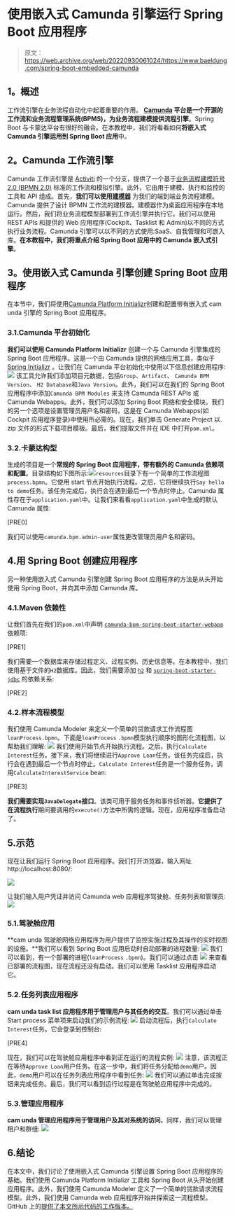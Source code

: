 # 使用嵌入式 Camunda 引擎运行 Spring Boot 应用程序

> 原文：<https://web.archive.org/web/20220930061024/https://www.baeldung.com/spring-boot-embedded-camunda>

## **1。概述**

工作流引擎在业务流程自动化中起着重要的作用。 **[Camunda](https://web.archive.org/web/20221207215846/https://camunda.com/) 平台是一个开源的工作流和业务流程管理系统(BPMS)，为业务流程建模提供流程引擎**。Spring Boot 与卡蒙达平台有很好的融合。在本教程中，我们将看看如何**将嵌入式 Camunda 引擎运用到 Spring Boot 应用**中。

## **2。Camunda 工作流引擎**

Camunda 工作流引擎是 [Activiti](/web/20221207215846/https://www.baeldung.com/java-activiti) 的一个分支，提供了一个基于[业务流程建模符号 2.0 (BPMN 2.0)](https://web.archive.org/web/20221207215846/https://www.bpmn.org/) 标准的工作流和模拟引擎。此外，它由用于建模、执行和监控的工具和 API 组成。首先，**我们可以使用[建模器](https://web.archive.org/web/20221207215846/https://camunda.com/download/modeler/)** 为我们的端到端业务流程建模。Camunda 提供了设计 BPMN 工作流的建模器。建模器作为桌面应用程序在本地运行。然后，我们将业务流程模型部署到工作流引擎并执行它。我们可以使用 REST APIs 和提供的 Web 应用程序(Cockpit、Tasklist 和 Admin)以不同的方式执行业务流程。Camunda 引擎可以以不同的方式使用:SaaS、自我管理和可嵌入库。**在本教程中，我们将重点介绍 Spring Boot 应用中的 Camunda 嵌入式引擎**。

## **3。使用嵌入式 Camunda 引擎创建 Spring Boot 应用程序**

在本节中，我们将使用[Camunda Platform Initializr](https://web.archive.org/web/20221207215846/https://start.camunda.com/)创建和配置带有嵌入式 cam unda 引擎的 Spring Boot 应用程序。

### 3.1.Camunda 平台初始化

**我们可以使用 Camunda Platform Initializr** 创建一个与 Camunda 引擎集成的 Spring Boot 应用程序。这是一个由 Camunda 提供的网络应用工具，类似于 [Spring Initializr](https://web.archive.org/web/20221207215846/https://start.spring.io/) 。让我们在 Camunda 平台初始化中使用以下信息创建应用程序: [![](img/1b59a1e123c285c98fd0b56d6b4c03ad.png)](/web/20221207215846/https://www.baeldung.com/wp-content/uploads/2022/12/init.png) 该工具允许我们添加项目元数据，包括`Group`、`Artifact`、 `Camunda BPM Version`、 `H2 Database`和`Java Version`。此外，我们可以在我们的 Spring Boot 应用程序中添加`Camunda BPM Modules` 来支持 Camunda REST APIs 或 Camunda Webapps。此外，我们可以添加 Spring Boot 网络和安全模块。我们的另一个选项是设置管理员用户名和密码，这是在 Camunda Webapps(如 Cockpit 应用程序登录)中使用所必需的。现在，我们单击 Generate Project 以. zip 文件的形式下载项目模板。最后，我们提取文件并在 IDE 中打开`pom.xml`。

### 3.2.卡蒙达构型

生成的项目是一个**常规的 Spring Boot 应用程序，带有额外的 Camunda 依赖项和配置**。目录结构如下图所示:[![](img/622cdce4bd55bb5aa2499c58a494f89b.png)](/web/20221207215846/https://www.baeldung.com/wp-content/uploads/2022/12/camunda_proyect.png)`resources`目录下有一个简单的工作流程图`process.bpmn`。它使用 start 节点开始执行流程。之后，它将继续执行`Say hello to demo`任务。该任务完成后，执行会在遇到最后一个节点时停止。Camunda 属性存在于`application.yaml`中。让我们来看看`application.yaml`中生成的默认 Camunda 属性:

[PRE0]

我们可以使用`camunda.bpm.admin-user`属性更改管理员用户名和密码。

## 4.用 Spring Boot 创建应用程序

另一种使用嵌入式 Camunda 引擎创建 Spring Boot 应用程序的方法是从头开始使用 Spring Boot，并向其中添加 Camunda 库。

### 4.1.Maven 依赖性

让我们首先在我们的`pom.xml`中声明 [`camunda-bpm-spring-boot-starter-webapp`](https://web.archive.org/web/20221207215846/https://search.maven.org/search?q=g:org.camunda.bpm.springboot%20AND%20a:camunda-bpm-spring-boot-starter-webapp) 依赖项:

[PRE1]

我们需要一个数据库来存储过程定义、过程实例、历史信息等。在本教程中，我们使用基于文件的`H2`数据库。因此，我们需要添加 [`h2`](https://web.archive.org/web/20221207215846/https://search.maven.org/search?q=g:com.h2database%20a:h2) 和 [`spring-boot-starter-jdbc`](https://web.archive.org/web/20221207215846/https://search.maven.org/search?q=a:spring-boot-starter-jdbc%20g:org.springframework.boot) 的依赖关系:

[PRE2]

### 4.2.样本流程模型

我们使用 Camunda Modeler 来定义一个简单的贷款请求工作流程图`loanProcess.bpmn`。下面是`loanProcess` `.bpmn`模型执行顺序的图形化流程图，以帮助我们理解: [![](img/c13b35cc471b5f6bd0ff67812b97f160.png)](/web/20221207215846/https://www.baeldung.com/wp-content/uploads/2022/12/loanProcess.png) 我们使用开始节点开始执行流程。之后，执行`Calculate Interest`任务。接下来，我们将继续进行`Approve Loan`任务。该任务完成后，执行会在遇到最后一个节点时停止。`Calculate Interest`任务是一个服务任务，调用`CalculateInterestService` bean:

[PRE3]

**我们需要实现`JavaDelegate`接口**。该类可用于服务任务和事件侦听器。**它提供了在流程执行**期间要调用的`execute()`方法中所需的逻辑。现在，应用程序准备启动了。

## 5.示范

现在让我们运行 Spring Boot 应用程序。我们打开浏览器，输入网址 http://localhost:8080/:

[![](img/bc0ae64158e76efb02b8934630c9a606.png)](/web/20221207215846/https://www.baeldung.com/wp-content/uploads/2022/12/camunda_login.png)

让我们输入用户凭证并访问 Camunda web 应用程序驾驶舱、任务列表和管理员: [![](img/3f42cea45f32730bae024bbc3971915a.png)](/web/20221207215846/https://www.baeldung.com/wp-content/uploads/2022/12/camunda_welcome.png)

### 5.1.驾驶舱应用

**cam unda 驾驶舱网络应用程序为用户提供了监控实施过程及其操作的实时视图的设施。**我们可以看到 Spring Boot 应用启动时自动部署的进程数量: [![](img/032ab17c6fa264a84014ba40704f96dc.png)](/web/20221207215846/https://www.baeldung.com/wp-content/uploads/2022/12/camunda_cockpit.png) 我们可以看到，有一个部署的进程(`loanProcess` `.bpmn`)。我们可以通过点击 [![](img/c0c27e522c946d8c095fcb935bcf832c.png)](/web/20221207215846/https://www.baeldung.com/wp-content/uploads/2022/12/loanProcess-deploy-2.png) 来查看已部署的流程图，现在流程还没有启动。我们可以使用 Tasklist 应用程序启动它。

### 5.2.任务列表应用程序

**cam unda task list 应用程序用于管理用户与其任务的交互**。我们可以通过单击 Start process 菜单项来启动我们的示例流程: [![](img/7d0b74d085b88b1d0221db2249a81955.png)](/web/20221207215846/https://www.baeldung.com/wp-content/uploads/2022/12/camunda_tasklist.png) 启动流程后，执行`Calculate Interest`任务。它会登录到控制台:

[PRE4]

现在，我们可以在驾驶舱应用程序中看到正在运行的流程实例: [![](img/6a1385099bd1396ee484ced3a293d28f.png)](/web/20221207215846/https://www.baeldung.com/wp-content/uploads/2022/12/loanProcess-assign-1.png) 注意，该流程正在等待`Approve Loan`用户任务。在这一步中，我们将任务分配给`demo`用户。因此，`demo`用户可以在任务列表应用程序中看到任务: [![](img/25f8fddc801b8db1a4f163ac870343a2.png)](/web/20221207215846/https://www.baeldung.com/wp-content/uploads/2022/12/loanProcess-tasklist-1.png) 我们可以通过单击完成按钮来完成任务。最后，我们可以看到运行过程是在驾驶舱应用程序中完成的。

### 5.3.管理应用程序

**cam unda 管理应用程序用于管理用户及其对系统的访问**。同样，我们可以管理租户和群组: [![](img/7bb88abe489ab18fc62868d0ac3a337c.png)](/web/20221207215846/https://www.baeldung.com/wp-content/uploads/2022/12/admin-1.png)

## 6.结论

在本文中，我们讨论了使用嵌入式 Camunda 引擎设置 Spring Boot 应用程序的基础。我们使用 Camunda Platform Initializr 工具和 Spring Boot 从头开始创建应用程序。此外，我们使用 Camunda Modeler 定义了一个简单的贷款请求流程模型。此外，我们使用 Camunda web 应用程序开始并探索这一流程模型。GitHub 上的[提供了本文所示代码的工作版本。](https://web.archive.org/web/20221207215846/https://github.com/eugenp/tutorials/tree/master/spring-boot-modules/spring-boot-process-automation)
